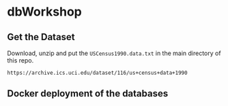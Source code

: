 # dbWorkshop

## Get the Dataset

Download, unzip and put the `USCensus1990.data.txt` in the main directory of this repo.

`https://archive.ics.uci.edu/dataset/116/us+census+data+1990`

## Docker deployment of the databases

